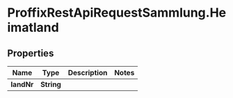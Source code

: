 # ProffixRestApiRequestSammlung.Heimatland

## Properties
Name | Type | Description | Notes
------------ | ------------- | ------------- | -------------
**landNr** | **String** |  | 



